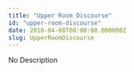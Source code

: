 ```yaml
---
title: "Upper Room Discourse"
id: "upper-room-discourse"
date: 2018-04-08T00:00:00.000000Z
slug: UpperRoomDiscourse
---
```


No Description

